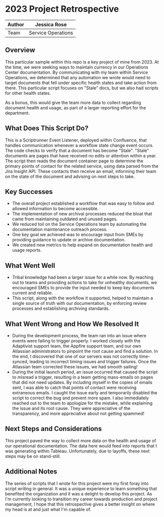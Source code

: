 # 2023 Project Retrospective #

| Author        | Jessica Rose       |
| ------------- |:------------------:|
| Team          | Service Operations |

## Overview ##

This particular sample within this repo is a key project of mine from 2023. At 
the time, we were seeking ways to maintain currency in our Operations Center 
documentation. By communicating with my team within Service Operations, we 
determined that any automation we wrote would need to target documents that 
fell under specific health states and take action from there. This particular 
script focuses on "Stale" docs, but we also had scripts for other health states.

As a bonus, this would give the team more data to collect regarding document 
health and usage, as part of a larger reporting effort for the department.


## What Does This Script Do? ##

This is a Scriptrunner Event Listener, deployed within Confluence, that handles 
communication whenever a workflow state change event occurs. The code checks to 
verify that a document has become "Stale". "Stale" documents are pages that have 
received no edits or attention within a year. The script then reads the document 
container page to determine the primary points of contact for the related service, 
using data parsed from the Jira Insight API. These contacts then receive an email, 
informing their team on the state of the document and advising on next steps to 
take.


## Key Successes ##

- The overall project established a workflow that was easy to follow and allowed 
information to become accessible.
- The implementation of new archival processes reduced the bloat that came from 
maintaining outdated and unused pages.
- We reduced toil on the Service Operations team by automating the documentation 
maintenance outreach process.
- One key goal we achieved was to encourage input from SMEs by providing guidance 
to update or archive documentation.
- We created new metrics to help expand on documentation health and usage reports.


## What Went Well ##

- Tribal knowledge had been a larger issue for a while now. By reaching out to 
teams and providing actions to take for unhealthy documents, we encouraged SMEs 
to provide the input needed to keep key documents current and reliable.
- This script, along with the workflow it supported, helped to maintain a single 
source of truth with our documentation, by enforcing review processes and 
establishing archiving standards. 


## What Went Wrong and How We Resolved It ##

- During the development process, the team ran into an issue where events were 
failing to trigger properly. I worked closely with the Adaptivist support team, 
the Appfire support team, and our own Atlassian administrators to pinpoint the 
root cause and find a solution. In the end, I discovered that one of our servers 
was not correctly time-synced, leading to incorrect timing issues and trigger 
failures. Once the Atlassian team corrected these issues, we had smooth sailing!
- During the initial launch period, an issue occurred that caused the script to 
misread a trigger, resulting in a team getting mass-emails on pages that did not 
need updates. By including myself in the copies of emails sent, I was able to 
catch that points of contact were receiving extraneous emails. I caught the 
issue early and temporarily disabled the script to correct the bug and prevent more 
spam. I also immediately reached out to the team to apologize for the mistake, 
while explaining the issue and its root cause. They were appreciative of the 
transparency, and more appreciative about not getting spammed!


## Next Steps and Considerations ##

This project paved the way to collect more data on the health and usage of our 
operational documentation. The data here would feed into reports that I was 
generating within Tableau. Unfortunately, due to layoffs, these next steps 
may be on stand-still.


## Additional Notes ##

The series of scripts that I wrote for this project were my first foray into 
script writing in general. It was a unique experience to learn something that 
benefited the organization and it was a delight to develop this project. As I'm 
currently looking to transition my career towards production and project 
management, I hope that this retrospective gives a better insight on where my 
head is at and just what I'm capable of.
